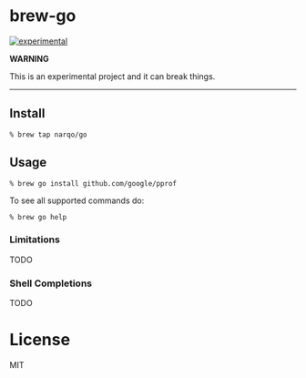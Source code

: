 # brew-go

[![experimental](https://badges.github.io/stability-badges/dist/experimental.svg)](https://github.com/badges/stability-badges)

**WARNING**

This is an experimental project and it can break things.

---

## Install

~~~
% brew tap narqo/go
~~~

## Usage

~~~
% brew go install github.com/google/pprof
~~~

To see all supported commands do:

~~~
% brew go help
~~~

### Limitations

TODO

### Shell Completions

TODO

# License

MIT